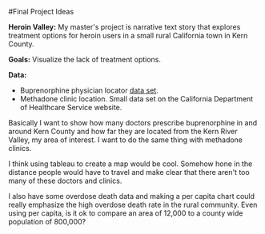 
#Final Project Ideas 

**Heroin Valley:** My master's project is narrative text story that explores treatment options for heroin users in a small rural California town in Kern County. 

**Goals:** Visualize the lack of treatment options. 

**Data:** 
* Buprenorphine physician locator [data set](/http://www.samhsa.gov/medication-assisted-treatment/physician-program-data/treatment-physician-locator). 
*  Methadone clinic location. Small data set on the California Department of Healthcare Service website. 

Basically I want to show how many doctors prescribe buprenorphine in and around Kern County and how far they are located from the Kern River Valley, my area of interest. I want to do the same thing with methadone clinics. 

I think using tableau to create a map would be cool. Somehow hone in the distance people would have to travel and make clear that there aren't too many of these doctors and clinics. 

I also have some overdose death data and making a per capita chart could really emphasize the high overdose death rate in the rural community. Even using per capita, is it ok to compare an area of 12,000 to a county wide population of 800,000? 





